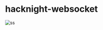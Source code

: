 # hacknight-websocket

![ss](https://user-images.githubusercontent.com/51323070/196002290-3f8082af-d60d-40e2-ae53-febc78ee5779.gif)

